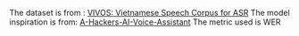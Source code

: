 The dataset is from : [VIVOS: Vietnamese Speech Corpus for ASR](https://www.kaggle.com/datasets/kynthesis/vivos-vietnamese-speech-corpus-for-asr/data)
The model inspiration is from: [A-Hackers-AI-Voice-Assistant](https://github.com/LearnedVector/A-Hackers-AI-Voice-Assistant)
The metric used is WER
